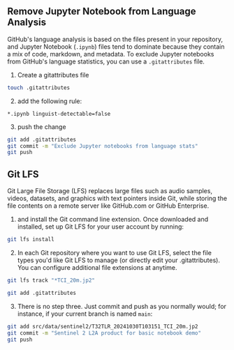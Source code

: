 
## Remove Jupyter Notebook from Language Analysis

GitHub's language analysis is based on the files present in your repository, and Jupyter Notebook (`.ipynb`) files tend to dominate because they contain a mix of code, markdown, and metadata. To exclude Jupyter notebooks from GitHub's language statistics, you can use a `.gitattributes` file.

1. Create a gitattributes file

```Bash
touch .gitattributes
```

2. add the following rule:

```text
*.ipynb linguist-detectable=false
```

3. push the change

```Bash
git add .gitattributes
git commit -m "Exclude Jupyter notebooks from language stats"
git push
```


## Git LFS

Git Large File Storage (LFS) replaces large files such as audio samples, videos, datasets, and graphics with text pointers inside Git, while storing the file contents on a remote server like GitHub.com or GitHub Enterprise.

1.  and install the Git command line extension. Once downloaded and installed, set up Git LFS for your user account by running:
```bash
git lfs install
```

2. In each Git repository where you want to use Git LFS, select the file types you'd like Git LFS to manage (or directly edit your .gitattributes). You can configure additional file extensions at anytime.

```bash
git lfs track "*TCI_20m.jp2"
```

```bash
git add .gitattributes
```

3. There is no step three. Just commit and push as you normally would; for instance, if your current branch is named `main`:
```bash
git add src/data/sentinel2/T32TLR_20241030T103151_TCI_20m.jp2
git commit -m "Sentinel 2 L2A product for basic notebook demo"
git push
```